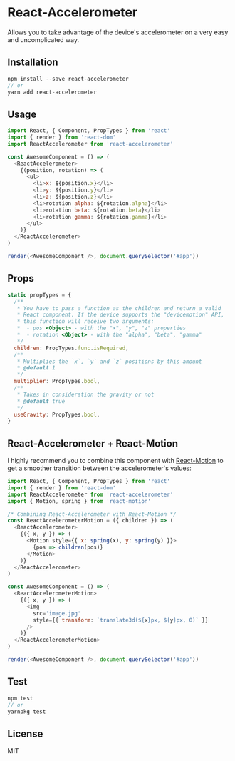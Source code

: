 # React-Accelerometer

Allows you to take advantage of the device's accelerometer on a very easy and uncomplicated way.

## Installation
```js
npm install --save react-accelerometer
// or
yarn add react-accelerometer
```

## Usage
```js
import React, { Component, PropTypes } from 'react'
import { render } from 'react-dom'
import ReactAccelerometer from 'react-accelerometer'

const AwesomeComponent = () => (
  <ReactAccelerometer>
    {(position, rotation) => (
      <ul>
        <li>x: ${position.x}</li>
        <li>y: ${position.y}</li>
        <li>z: ${position.z}</li>
        <li>rotation alpha: ${rotation.alpha}</li>
        <li>rotation beta: ${rotation.beta}</li>
        <li>rotation gamma: ${rotation.gamma}</li>
      </ul>
    )}
  </ReactAccelerometer>
)

render(<AwesomeComponent />, document.querySelector('#app'))
```

## Props

```js
static propTypes = {
  /**
   * You have to pass a function as the children and return a valid
   * React component. If the device supports the "devicemotion" API,
   * this function will receive two arguments:
   *  - pos <Object> - with the "x", "y", "z" properties
   *  - rotation <Object> - with the "alpha", "beta", "gamma"
   */
  children: PropTypes.func.isRequired,
  /**
   * Multiplies the `x`, `y` and `z` positions by this amount
   * @default 1
   */
  multiplier: PropTypes.bool,
  /**
   * Takes in consideration the gravity or not
   * @default true
   */
  useGravity: PropTypes.bool,
}
```


## React-Accelerometer + React-Motion

I highly recommend you to combine this component with [React-Motion](https://github.com/chenglou/react-motion) to get a smoother transition between the accelerometer's values:

```js
import React, { Component, PropTypes } from 'react'
import { render } from 'react-dom'
import ReactAccelerometer from 'react-accelerometer'
import { Motion, spring } from 'react-motion'

/* Combining React-Accelerometer with React-Motion */
const ReactAccelerometerMotion = ({ children }) => (
  <ReactAccelerometer>
    {({ x, y }) => (
      <Motion style={{ x: spring(x), y: spring(y) }}>
        {pos => children(pos)}
      </Motion>
    )}
  </ReactAccelerometer>
)

const AwesomeComponent = () => (
  <ReactAccelerometerMotion>
    {({ x, y }) => (
      <img
        src='image.jpg'
        style={{ transform: `translate3d(${x}px, ${y}px, 0)` }}
      />
    )}
  </ReactAccelerometerMotion>
)

render(<AwesomeComponent />, document.querySelector('#app'))
```

## Test
```js
npm test
// or
yarnpkg test
```

## License

MIT
